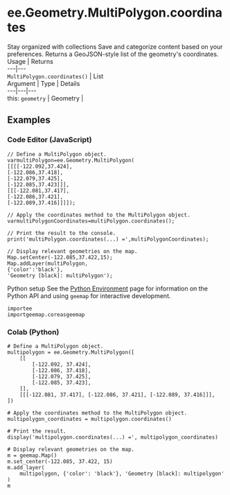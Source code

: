  
#  ee.Geometry.MultiPolygon.coordinates
Stay organized with collections  Save and categorize content based on your preferences. 
Returns a GeoJSON-style list of the geometry's coordinates. Usage | Returns  
---|---  
`MultiPolygon.coordinates()` | List  
Argument | Type | Details  
---|---|---  
this: `geometry` | Geometry |   
## Examples
### Code Editor (JavaScript)
```
// Define a MultiPolygon object.
varmultiPolygon=ee.Geometry.MultiPolygon(
[[[[-122.092,37.424],
[-122.086,37.418],
[-122.079,37.425],
[-122.085,37.423]]],
[[[-122.081,37.417],
[-122.086,37.421],
[-122.089,37.416]]]]);

// Apply the coordinates method to the MultiPolygon object.
varmultiPolygonCoordinates=multiPolygon.coordinates();

// Print the result to the console.
print('multiPolygon.coordinates(...) =',multiPolygonCoordinates);

// Display relevant geometries on the map.
Map.setCenter(-122.085,37.422,15);
Map.addLayer(multiPolygon,
{'color':'black'},
'Geometry [black]: multiPolygon');
```

Python setup
See the [ Python Environment](https://developers.google.com/earth-engine/guides/python_install) page for information on the Python API and using `geemap` for interactive development.
```
importee
importgeemap.coreasgeemap
```

### Colab (Python)
```
# Define a MultiPolygon object.
multipolygon = ee.Geometry.MultiPolygon([
    [[
        [-122.092, 37.424],
        [-122.086, 37.418],
        [-122.079, 37.425],
        [-122.085, 37.423],
    ]],
    [[[-122.081, 37.417], [-122.086, 37.421], [-122.089, 37.416]]],
])

# Apply the coordinates method to the MultiPolygon object.
multipolygon_coordinates = multipolygon.coordinates()

# Print the result.
display('multipolygon.coordinates(...) =', multipolygon_coordinates)

# Display relevant geometries on the map.
m = geemap.Map()
m.set_center(-122.085, 37.422, 15)
m.add_layer(
    multipolygon, {'color': 'black'}, 'Geometry [black]: multipolygon'
)
m
```

